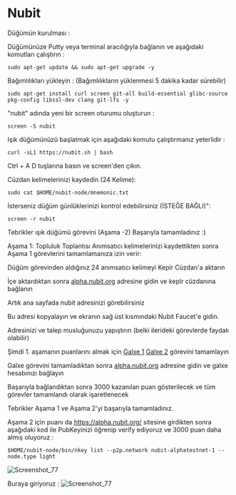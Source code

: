 # Nubit
Düğümün kurulması :

Düğümünüze Putty veya terminal aracılığıyla bağlanın ve aşağıdaki komutları çalıştırın :
```
sudo apt-get update && sudo apt-get upgrade -y 
```
Bağımlılıkları yükleyin : (Bağımlılıkların yüklenmesi 5 dakika kadar sürebilir)
```
sudo apt-get install curl screen git-all build-essential glibc-source pkg-config libssl-dev clang git-lfs -y
```
"nubit" adında yeni bir screen oturumu oluşturun :
```
screen -S nubit
```
Işık düğümünüzü başlatmak için aşağıdaki komutu çalıştırmanız yeterlidir :
```
curl -sL1 https://nubit.sh | bash
```
Ctrl + A D tuşlarına basın ve screen'den çıkın.

Cüzdan kelimelerinizi kaydedin (24 Kelime):
```
sudo cat $HOME/nubit-node/mnemonic.txt
```
İsterseniz düğüm günlüklerinizi kontrol edebilirsiniz (İSTEĞE BAĞLI)":
```
screen -r nubit
```
Tebrikler ışık düğümü görevini (Aşama -2) Başarıyla tamamladınız :)

Aşama 1: Topluluk Toplantısı
Anımsatıcı kelimelerinizi kaydettikten sonra Aşama 1 görevlerini tamamlamanıza izin verir:

Düğüm görevinden aldığınız 24 anımsatıcı kelimeyi Keplr Cüzdan'a aktarın

İçe aktardıktan sonra [alpha.nubit.org](https://alpha.nubit.org/) adresine gidin ve keplr cüzdanına bağlanın

Artık ana sayfada nubit adresinizi görebilirsiniz

Bu adresi kopyalayın ve ekranın sağ üst kısmındaki Nubit Faucet'e gidin.

Adresinizi ve talep musluğunuzu yapıştırın (belki ilerideki görevlerde faydalı olabilir)

Şimdi 1. aşamanın puanlarını almak için [Galxe 1](https://app.galxe.com/quest/Nubit/GCMt1tdj4s?referral_code=GRFr2JOjO6m7VSPv5tsGJfGhT7b0vx05YuqnBOD4FFTZbA=) [Galxe 2](https://app.galxe.com/quest/Nubit/GCYMytdMuz) görevini tamamlayın

Galxe görevini tamamladıktan sonra [alpha.nubit.org](https://alpha.nubit.org/) adresine gidin ve galxe hesabınızı bağlayın

Başarıyla bağlandıktan sonra 3000 kazanılan puan gösterilecek ve tüm görevler tamamlandı olarak işaretlenecek

Tebrikler Aşama 1 ve Aşama 2'yi başarıyla tamamladınız.

Aşama 2 için puanı da https://alpha.nubit.org/ sitesine girdikten sonra aşağıdaki kod ile PubKeyinizi öğrenip verify ediyoruz ve 3000 puan daha almış oluyoruz :
```
$HOME/nubit-node/bin/nkey list --p2p.network nubit-alphatestnet-1 --node.type light
```
![Screenshot_77](https://prnt.sc/Pp9aAymcjNqP)

Buraya giriyoruz : 
![Screenshot_77](https://prnt.sc/GRJdtQESPf1a)
